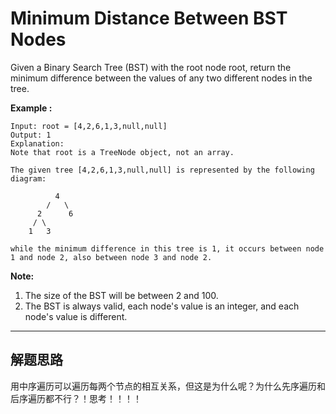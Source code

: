 # Minimum Distance Between BST Nodes #

Given a Binary Search Tree (BST) with the root node root, return the minimum difference between the values of any two different nodes in the tree.

**Example :**
```
Input: root = [4,2,6,1,3,null,null]
Output: 1
Explanation:
Note that root is a TreeNode object, not an array.

The given tree [4,2,6,1,3,null,null] is represented by the following diagram:

          4
        /   \
      2      6
     / \    
    1   3  

while the minimum difference in this tree is 1, it occurs between node 1 and node 2, also between node 3 and node 2.
```
**Note:**

1. The size of the BST will be between 2 and 100.
2. The BST is always valid, each node's value is an integer, and each node's value is different.

---

## 解题思路 ##
用中序遍历可以遍历每两个节点的相互关系，但这是为什么呢？为什么先序遍历和后序遍历都不行？！思考！！！！

